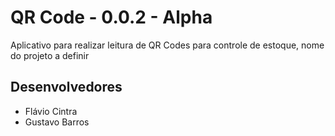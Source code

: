 # QR Code - 0.0.2 - Alpha

Aplicativo para realizar leitura de QR Codes para controle de estoque, nome do projeto a definir

## Desenvolvedores

- Flávio Cintra
- Gustavo Barros

